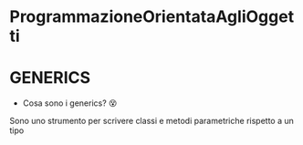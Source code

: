 # ProgrammazioneOrientataAgliOggetti
# **GENERICS**
- Cosa sono i generics? :dizzy_face:

Sono uno strumento per scrivere classi e metodi parametriche rispetto a un tipo
